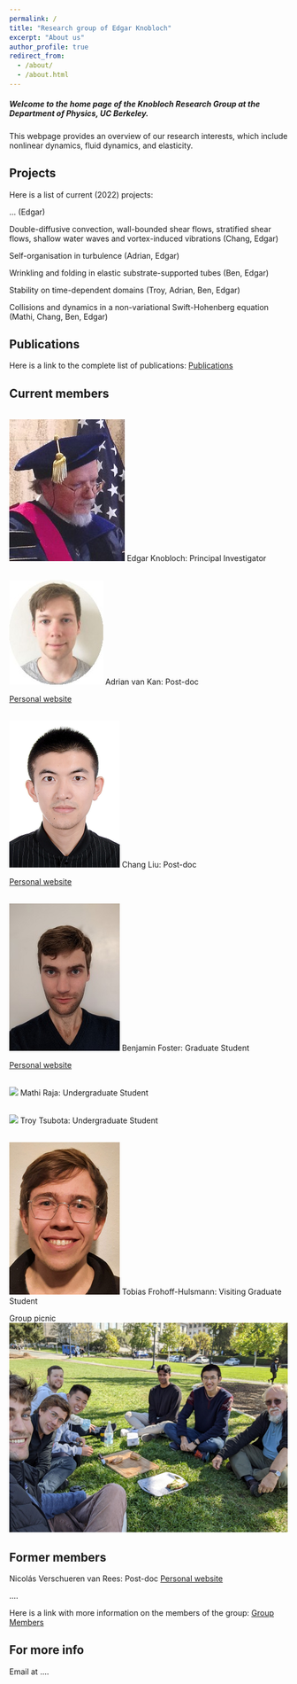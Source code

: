 ```yaml
---
permalink: /
title: "Research group of Edgar Knobloch"
excerpt: "About us"
author_profile: true
redirect_from: 
  - /about/
  - /about.html
---
```



##### Welcome to the home page of the Knobloch Research Group at the Department of Physics, UC Berkeley.

This webpage provides an overview of our research interests, which include nonlinear dynamics, fluid dynamics, and elasticity.  






Projects
------
Here is a list of current (2022) projects:

... (Edgar)

Double-diffusive convection, wall-bounded shear flows, stratified shear flows, shallow water waves and vortex-induced vibrations (Chang, Edgar)

Self-organisation in turbulence (Adrian, Edgar)

Wrinkling and folding in elastic substrate-supported tubes (Ben, Edgar)

Stability on time-dependent domains (Troy, Adrian, Ben, Edgar)

Collisions and dynamics in a non-variational Swift-Hohenberg equation (Mathi, Chang, Ben, Edgar)






Publications
------
Here is a link to the complete list of publications:   [Publications](https://knobloch-group.github.io/publications/)

Current members
------


<br/><img src='/images/knobloch.png'>
Edgar Knobloch:
Principal Investigator

<br/><img src='/images/adrian.jpg'>
Adrian van Kan:
Post-doc

[Personal website](https://adrianvankan.github.io/)

<br/><img src='/images/chang.png'>
Chang Liu:
Post-doc

[Personal website](https://cliu124.github.io)

<br/><img src='/images/foster.png'>
Benjamin Foster:
Graduate Student

[Personal website](https://benlfoster.github.io)

<br/><img src='/images/mathi.png'>
Mathi Raja:
Undergraduate Student

<br/><img src='/images/troy.png'>
Troy Tsubota:
Undergraduate Student

<br/><img src='/images/tobias.png'>
Tobias Frohoff-Hulsmann:
Visiting Graduate Student 


Group picnic
<br/><img src='/images/group_lunch_600.png'>



Former members
------
Nicolás Verschueren van Rees: 
Post-doc
[Personal website](https://nverschueren.github.io/)

....



Here is a link with more information on the members of the group: [Group Members](https://knobloch-group.github.io/group)




For more info
------
Email at ....

